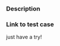 <!--
Feature Requests:
  Please read https://github.com/jquery/jquery/wiki/Adding-new-features
  Most features should start as plugins outside of jQuery.

Bug Reports:
  Note that we only can fix bugs in the latest version of jQuery.
  Briefly describe the issue you've encountered
  *  What do you expect to happen?
  *  What actually happens?
  *  Which browsers are affected?
  Provide a *minimal* test case, see https://webkit.org/test-case-reduction/
  Use the latest shipping version of jQuery in your test case!
  We prefer test cases on JS Bin (https://jsbin.com/qawicop/edit?html,css,js,output) or CodePen (https://codepen.io/mgol/pen/wNWJbZ)

Frequently Reported Issues:
  * Self-closing tags broken in jQuery 3.5.0 or newer: please read the [jQuery 3.5.0 blog post](https://blog.jquery.com/2020/04/10/jquery-3-5-0-released/) & the [upgrade guide](https://jquery.com/upgrade-guide/3.5/); see also issue #4681.
-->

### Description ###


### Link to test case ###

just have a try!
